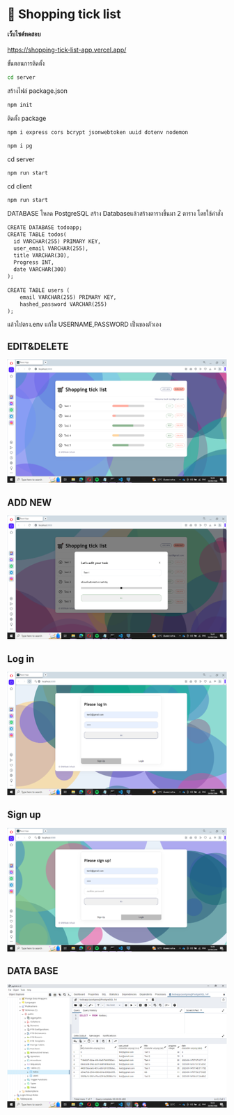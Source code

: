 # 🛒 Shopping tick list

#### เว็บไซต์ทดสอบ
https://shopping-tick-list-app.vercel.app/


ขั้นตอนการติดตั้ง
```bash
cd server
```

สร้างไฟล์ package.json
```bash
npm init
```

ติดตั้ง package
```bash
npm i express cors bcrypt jsonwebtoken uuid dotenv nodemon
```

```bash
npm i pg
```
cd server
```bash
npm run start
```
cd client
```bash
npm run start
```



DATABASE
โหลด PostgreSQL
สร้าง Databaseแล้วสร้างตารางขึ้นมา 2 ตาราง 
โดยใช้คำสั่ง
```
CREATE DATABASE todoapp;
CREATE TABLE todos(
  id VARCHAR(255) PRIMARY KEY,
  user_email VARCHAR(255),
  title VARCHAR(30),
  Progress INT,
  date VARCHAR(300)
); 

CREATE TABLE users (
    email VARCHAR(255) PRIMARY KEY,
    hashed_password VARCHAR(255)
);
```

แล้วไปตรง.env แก้ไข USERNAME,PASSWORD เป็นของตัวเอง



## EDIT&DELETE
![App ScreenShot](https://github.com/leavemealone086/ShoppingTickList/blob/main/img/Shopping_tick_list1.PNG)


## ADD NEW
![App ScreenShot](https://github.com/leavemealone086/ShoppingTickList/blob/main/img/Shopping_tick_list2.PNG)


## Log in
![App ScreenShot](https://github.com/leavemealone086/ShoppingTickList/blob/main/img/Shopping_tick_list4.PNG)


## Sign up
![App ScreenShot](https://github.com/leavemealone086/ShoppingTickList/blob/main/img/Shopping_tick_list5.PNG)


## DATA BASE
![App ScreenShot](https://github.com/leavemealone086/ShoppingTickList/blob/main/img/DATA_BASE.PNG)
